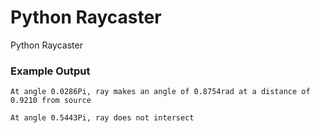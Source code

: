 # Python Raycaster
Python Raycaster

### Example Output

```
At angle 0.0286Pi, ray makes an angle of 0.8754rad at a distance of 0.9210 from source
```

```
At angle 0.5443Pi, ray does not intersect
```
